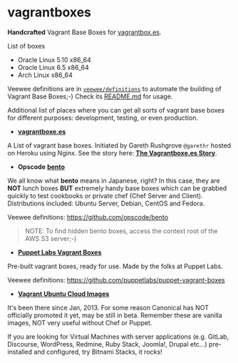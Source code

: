 vagrantboxes
============

**Handcrafted** Vagrant Base Boxes for [vagrantbox.es](http://vagrantbox.es).

List of boxes

- Oracle Linux 5.10 x86_64
- Oracle Linux 6.5 x86_64
- Arch Linux x86_64

Veewee definitions are in [`veewee/definitions`](https://github.com/terrywang/vagrantboxes/tree/master/veewee/definitions) to automate the building of Vagrant Base Boxes;-) Check its [README.md](https://github.com/terrywang/vagrantboxes/blob/master/veewee/README.md) for usage.

Additional list of places where you can get all sorts of vagrant base boxes for different purposes: development, testing, or even production.

- [**vagrantboxe.es**](http://vagrantbox.es)

 A List of vagrant base boxes. Initiated by Gareth Rushgrove `@garethr` hosted on Heroku using Nginx. See the story here: [**The Vagrantboxe.es Story**](http://www.morethanseven.net/2012/07/01/The-vagrantbox.es-story/).

- **Opscode** [**bento**](https://github.com/opscode/bento)

 We all know what **bento** means in Japanese, right? In this case, they are **NOT** lunch boxes **BUT** extremely handy base boxes which can be grabbed quickly to test cookbooks or private chef (Chef Server and Client).
Distributions included: Ubuntu Server, Debian, CentOS and Fedora.

 Veewee definitions: https://github.com/opscode/bento
 
 > NOTE: To find hidden bento boxes, access the context root of the AWS S3 server;-)

- [**Puppet Labs Vagrant Boxes**](http://puppet-vagrant-boxes.puppetlabs.com/)
 
 Pre-built vagrant boxes, ready for use. Made by the folks at Puppet Labs.
 
 Veewee definitions: https://github.com/puppetlabs/puppet-vagrant-boxes

- [**Vagrant Ubuntu Cloud Images**](http://cloud-images.ubuntu.com/vagrant/)

 It's been there since Jan, 2013. For some reason Canonical has NOT officially promoted it yet, may be still in beta. Remember these are vanilla images, NOT very useful without Chef or Puppet.

If you are looking for Virtual Machines with server applications (e.g. GitLab, Discourse, WordPress, Redmine, Ruby Stack, Joomla!, Drupal etc…) pre-installed and configured, try Bitnami Stacks, it rocks!
